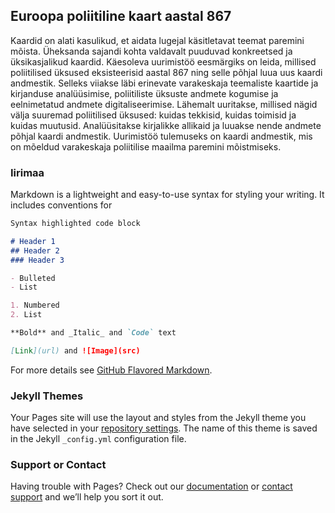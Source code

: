 ## Euroopa poliitiline kaart aastal 867

Kaardid on alati kasulikud, et aidata lugejal käsitletavat teemat paremini mõista. Üheksanda sajandi kohta valdavalt puuduvad konkreetsed ja üksikasjalikud kaardid. 
Käesoleva uurimistöö eesmärgiks on leida, millised poliitilised üksused eksisteerisid aastal 867 ning selle põhjal luua uus kaardi andmestik. 
Selleks viiakse läbi erinevate varakeskaja teemaliste kaartide ja kirjanduse analüüsimise, poliitiliste üksuste andmete kogumise ja eelnimetatud andmete digitaliseerimise. Lähemalt uuritakse, millised nägid välja suuremad poliitilised üksused: kuidas tekkisid, kuidas toimisid ja kuidas muutusid. Analüüsitakse kirjalikke allikaid ja luuakse nende andmete põhjal kaardi andmestik.
Uurimistöö tulemuseks on kaardi andmestik, mis on mõeldud varakeskaja poliitilise maailma paremini mõistmiseks. 

### Iirimaa

Markdown is a lightweight and easy-to-use syntax for styling your writing. It includes conventions for

```markdown
Syntax highlighted code block

# Header 1
## Header 2
### Header 3

- Bulleted
- List

1. Numbered
2. List

**Bold** and _Italic_ and `Code` text

[Link](url) and ![Image](src)
```

For more details see [GitHub Flavored Markdown](https://guides.github.com/features/mastering-markdown/).

### Jekyll Themes

Your Pages site will use the layout and styles from the Jekyll theme you have selected in your [repository settings](https://github.com/reiotrv/Aasta-867/settings). The name of this theme is saved in the Jekyll `_config.yml` configuration file.

### Support or Contact

Having trouble with Pages? Check out our [documentation](https://docs.github.com/categories/github-pages-basics/) or [contact support](https://support.github.com/contact) and we’ll help you sort it out.
